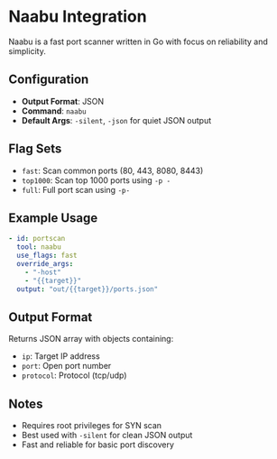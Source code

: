 # Naabu Integration

Naabu is a fast port scanner written in Go with focus on reliability and simplicity.

## Configuration

- **Output Format**: JSON
- **Command**: `naabu`
- **Default Args**: `-silent`, `-json` for quiet JSON output

## Flag Sets

- `fast`: Scan common ports (80, 443, 8080, 8443)
- `top1000`: Scan top 1000 ports using `-p -`
- `full`: Full port scan using `-p-`

## Example Usage

```yaml
- id: portscan
  tool: naabu
  use_flags: fast
  override_args:
    - "-host"
    - "{{target}}"
  output: "out/{{target}}/ports.json"
```

## Output Format

Returns JSON array with objects containing:
- `ip`: Target IP address
- `port`: Open port number  
- `protocol`: Protocol (tcp/udp)

## Notes

- Requires root privileges for SYN scan
- Best used with `-silent` for clean JSON output
- Fast and reliable for basic port discovery